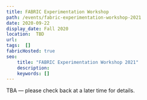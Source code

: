 ```yaml
---
title: FABRIC Experimentation Workshop
path: /events/fabric-experimentation-workshop-2021
date: 2020-09-22
display_date: Fall 2020
location:  TBD
url: 
tags:  [] 
fabricHosted: true
seo:
    title: "FABRIC Experimentation Workshop 2021"
    description: 
    keywords: []
---
```


TBA &mdash; please check back at a later time for details.
